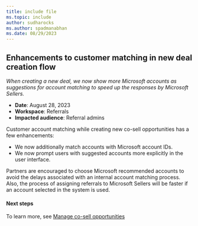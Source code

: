 ```yaml
---
title: include file
ms.topic: include
author: sudharocks
ms.author: spadmanabhan
ms.date: 08/29/2023
---
```


## Enhancements to customer matching in new deal creation flow

_When creating a new deal, we now show more Microsoft accounts as suggestions for account matching to speed up the responses by Microsoft Sellers._

- **Date**: August 28, 2023
- **Workspace**: Referrals
- **Impacted audience**: Referral admins

Customer account matching while creating new co-sell opportunities has a few enhancements:

- We now additionally match accounts with Microsoft account IDs.
- We now prompt users with suggested accounts more explicitly in the user interface.

Partners are encouraged to choose Microsoft recommended accounts to avoid the delays associated with an internal account matching process. Also, the process of assigning referrals to Microsoft Sellers will be faster if an account selected in the system is used.

#### Next steps

To learn more, see [Manage co-sell opportunities](../../../manage-co-sell-opportunities.md#tips-and-tricks-for-selecting-a-customer)
